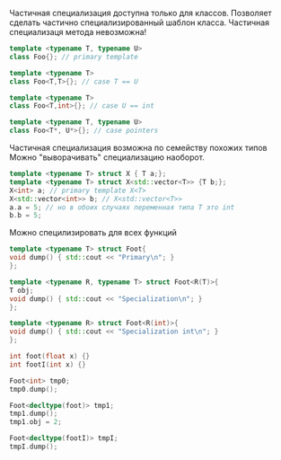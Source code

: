 Частичная специализация доступна только для классов. Позволяет сделать частично специализированный шаблон класса.
Частичная специализаця метода невозможна! 

```cpp
template <typename T, typename U>
class Foo{}; // primary template

template <typename T>
class Foo<T,T>{}; // case T == U

template <typename T>
class Foo<T,int>{}; // case U == int

template <typename T, typename U>
class Foo<T*, U*>{}; // case pointers
```

Частичная специализация возможна по семейству похожих типов
Можно "выворачивать" специализацию наоборот.
```cpp
template <typename T> struct X { T a;};
template <typename T> struct X<std::vector<T>> {T b;};
X<int> a; // primary template X<T>
X<std::vector<int>> b; // X<std::vector<T>>
a.a = 5; // но в обоих случаях переменная типа T это int
b.b = 5;
```
Можно специлизировать для всех функций
```cpp
template <typename T> struct Foot{
void dump() { std::cout << "Primary\n"; }
};

template <typename R, typename T> struct Foot<R(T)>{
T obj;
void dump() { std::cout << "Specialization\n"; }
};

template <typename R> struct Foot<R(int)>{
void dump() { std::cout << "Specialization int\n"; }
};

int foot(float x) {}
int footI(int x) {}

Foot<int> tmp0;
tmp0.dump(); 

Foot<decltype(foot)> tmp1;
tmp1.dump();
tmp1.obj = 2;  

Foot<decltype(footI)> tmpI;
tmpI.dump();
```
